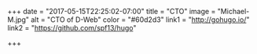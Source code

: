 +++
date = "2017-05-15T22:25:02-07:00"
title = "CTO"
image = "Michael-M.jpg"
alt = "CTO of D-Web"
color = "#60d2d3"
link1 = "http://gohugo.io/"
link2 = "https://github.com/spf13/hugo"

+++
